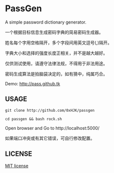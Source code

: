 # PassGen

A simple password dictionary generator.

一个根据目标信息生成密码字典的简易密码生成器。

姓名每个字用空格隔开，多个字段间用英文逗号(,)隔开。

字典大小和选择的强度长度正相关，并不是越大越好。

仅供测试使用，请遵守法律法规，不得用于非法用途。

密码生成算法是拍脑袋决定的，如有猜中，纯属巧合。

Demo: <http://pass.github.tk>

## USAGE

`git clone http://github.com/0xHJK/passgen`

`cd passgen && bash rock.sh`

Open browser and Go to http://localhost:5000/

如果端口冲突或有其它错误，可自行修改配置。

## LICENSE

[MIT license](https://github.com/0xHJK/passgen/blob/master/LICENSE)


